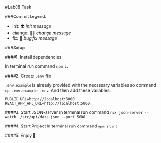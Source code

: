 #Lab08 Task

###Commit Legend:

-   init: 👽 _init message_
-   change: 👨‍💻 _change message_
-   fix: 💩 _bug fix message_

###Setup

####1. Install dependencies

In terminal run command `npm i`.

####2. Create `.env` file

`.env.example` is already provided with the necessary variables so command `cp .env.example .env`. And then add these variables:

```
PUBLIC_URL=http://localhost:3000
REACT_APP_API_URL=http://localhost:5000
```

####3. Start JSON-server
In terminal run command `npx json-server --watch ./src/api/data.json --port 5000`

####4. Start Project
In terminal run command `npm start`

####5. Enjoy 🙂
